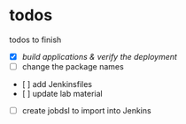 # todos
todos to finish

- [x] _build applications & verify the deployment_
- [ ] change the package names
- [ ] add Jenkinsfiles
- [ ] update lab material
- [ ] create jobdsl to import into Jenkins
